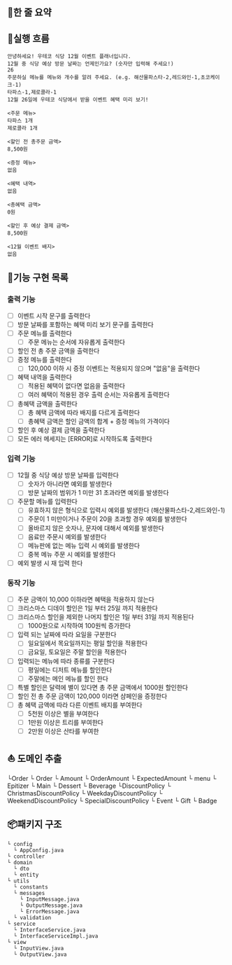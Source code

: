 ## 📮한 줄 요약

## 🚗실행 흐름
```agsl
안녕하세요! 우테코 식당 12월 이벤트 플래너입니다.
12월 중 식당 예상 방문 날짜는 언제인가요? (숫자만 입력해 주세요!)
26 
주문하실 메뉴를 메뉴와 개수를 알려 주세요. (e.g. 해산물파스타-2,레드와인-1,초코케이크-1)
타파스-1,제로콜라-1 
12월 26일에 우테코 식당에서 받을 이벤트 혜택 미리 보기!
 
<주문 메뉴>
타파스 1개
제로콜라 1개

<할인 전 총주문 금액>
8,500원
 
<증정 메뉴>
없음
 
<혜택 내역>
없음
 
<총혜택 금액>
0원
 
<할인 후 예상 결제 금액>
8,500원
 
<12월 이벤트 배지>
없음
```
## 🚀기능 구현 목록
### 출력 기능
- [ ] 이벤트 시작 문구를 출력한다
- [ ] 방문 날짜를 포함하는 혜택 미리 보기 문구를 출력한다
- [ ] 주문 메뉴를 출력한다
  - [ ] 주문 메뉴는 순서에 자유롭게 출력한다
- [ ] 할인 전 총 주문 금액을 출력한다
- [ ] 증정 메뉴를 출력한다
  - [ ] 120,000 이하 시 증정 이벤트는 적용되지 않으며 "없음"을 출력한다
- [ ] 혜택 내역을 출력한다
  - [ ] 적용된 혜택이 없다면 없음을 출력한다
  - [ ] 여러 혜택이 적용된 경우 출력 순서는 자유롭게 출력한다
- [ ] 총혜택 금액을 출력한다
  - [ ] 총 혜택 금액에 따라 배지를 다르게 출력한다
  - [ ] 총혜택 금액은 할인 금액의 합계 + 증정 메뉴의 가격이다
- [ ] 할인 후 예상 결제 금액을 출력한다
- [ ] 모든 에러 메세지는 [ERROR]로 시작하도록 출력한다
### 입력 기능
- [ ] 12월 중 식당 예상 방문 날짜를 입력한다
    - [ ] 숫자가 아니라면 예외를 발생한다
    - [ ] 방문 날짜의 범위가 1 미만 31 초과라면 예외를 발생한다
- [ ] 주문할 메뉴를 입력한다 
  - [ ] 유효하지 않은 형식으로 입력시 예외를 발생한다 (해산물파스타-2,레드와인-1)
  - [ ] 주문이 1 미만이거나 주문이 20을 초과할 경우 예외를 발생한다
  - [ ] 올바르지 않은 숫자나, 문자에 대해서 예외를 발생한다
  - [ ] 음료만 주문시 예외를 발생한다
  - [ ] 메뉴판에 없는 메뉴 입력 시 예외를 발생한다
  - [ ] 중복 메뉴 주문 시 예외를 발생한다
- [ ] 예외 발생 시 재 입력 한다
### 동작 기능
- [ ] 주문 금액이 10,000 이하라면 혜택을 적용하지 않는다
- [ ] 크리스마스 디데이 할인은 1일 부터 25일 까지 적용한다
- [ ] 크리스마스 할인을 제외한 나머지 할인은 1일 부터 31일 까지 적용된다
  - [ ] 1000원으로 시작하여 100원씩 증가한다
- [ ] 입력 되는 날짜에 따라 요일을 구분한다 
  - [ ] 일요일에서 목요일까지는 평일 할인을 적용한다
  - [ ] 금요일, 토요일은 주말 할인을 적용한다
- [ ] 입력되는 메뉴에 따라 종류를 구분한다
  - [ ] 평일에는 디저트 메뉴를 할인한다
  - [ ] 주말에는 메인 메뉴를 할인 한다 
- [ ] 특별 할인은 달력에 별이 있다면 총 주문 금액에서 1000원 할인한다
- [ ] 할인 전 총 주문 금액이 120,000 이라면 샴페인을 증정한다
- [ ] 총 혜택 금액에 따라 다른 이벤트 배지를 부여한다
  - [ ] 5천원 이상은 별을 부여한다
  - [ ] 1만원 이상은 트리를 부여한다
  - [ ] 2만원 이상은 산타를 부여한
## ⛵️ 도메인 추출
└Order
    └ Order
└ Amount
    └ OrderAmount
    └ ExpectedAmount
└ menu
    └ Epitizer
    └ Main
    └ Dessert
    └ Beverage
└DiscountPolicy
    └ ChristmasDiscountPolicy
    └ WeekdayDiscountPolicy
    └ WeekendDiscountPolicy
    └ SpecialDiscountPolicy
└ Event
    └ Gift
    └ Badge
## 📦패키지 구조
```
└ config
  └ AppConfig.java
└ controller 
└ domain
  └ dto
  └ entity
└ utils
  └ constants
  └ messages
    └ InputMessage.java
    └ OutputMessage.java
    └ ErrorMessage.java
  └ validation
└ service
  └ InterfaceService.java
  └ InterfaceServiceImpl.java
└ view
  └ InputView.java
  └ OutputView.java
 ```